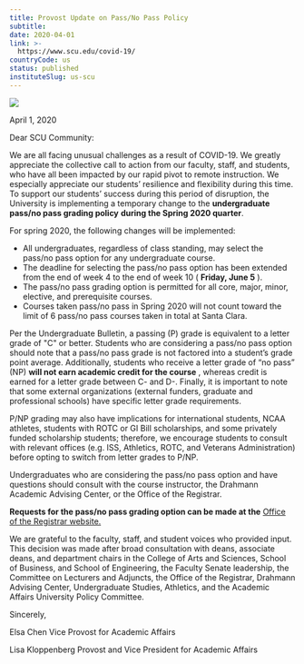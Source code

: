 ```yaml
---
title: Provost Update on Pass/No Pass Policy
subtitle: 
date: 2020-04-01
link: >-
  https://www.scu.edu/covid-19/
countryCode: us
status: published
instituteSlug: us-scu
---
```

![](/media/offices/provost/provostx27s-updates/new-provost-banner-1.jpg)

April 1, 2020 

 

Dear SCU Community:

We are all facing unusual challenges as a result of COVID-19. We greatly appreciate the collective call to action from our faculty, staff, and students, who have all been impacted by our rapid pivot to remote instruction. We especially appreciate our students’ resilience and flexibility during this time. To support our students’ success during this period of disruption, the University is implementing a temporary change to the **undergraduate pass/no pass grading policy** **during the Spring 2020 quarter**. 

For spring 2020, the following changes will be implemented:  

  * All undergraduates, regardless of class standing, may select the pass/no pass option for any undergraduate course.
  * The deadline for selecting the pass/no pass option has been extended from the end of week 4 to the end of week 10 ( **Friday, June 5** ). 
  * The pass/no pass grading option is permitted for all core, major, minor, elective, and prerequisite courses.
  * Courses taken pass/no pass in Spring 2020 will not count toward the limit of 6 pass/no pass courses taken in total at Santa Clara.  



Per the Undergraduate Bulletin, a passing (P) grade is equivalent to a letter grade of "C" or better. Students who are considering a pass/no pass option should note that a pass/no pass grade is not factored into a student’s grade point average. Additionally, students who receive a letter grade of “no pass” (NP) **will not earn academic credit for the course** , whereas credit is earned for a letter grade between C- and D-.  Finally, it is important to note that some external organizations (external funders, graduate and professional schools) have specific letter grade requirements. 

P/NP grading may also have implications for international students, NCAA athletes, students with ROTC or GI Bill scholarships, and some privately funded scholarship students; therefore, we encourage students to consult with relevant offices (e.g. ISS, Athletics, ROTC, and Veterans Administration) before opting to switch from letter grades to P/NP. 

Undergraduates who are considering the pass/no pass option and have questions should consult with the course instructor, the Drahmann Academic Advising Center, or the Office of the Registrar. 

**Requests for the pass/no pass grading option can be made at the** [Office of the Registrar website.](https://www.scu.edu/registrar/forms/request-for-passno-pass/) 

We are grateful to the faculty, staff, and student voices who provided input. This decision was made after broad consultation with deans, associate deans, and department chairs in the College of Arts and Sciences, School of Business, and School of Engineering, the Faculty Senate leadership, the Committee on Lecturers and Adjuncts, the Office of the Registrar, Drahmann Advising Center, Undergraduate Studies, Athletics, and the Academic Affairs University Policy Committee. 

 

Sincerely,

  
Elsa Chen                                                                                                                          Vice Provost for Academic Affairs

Lisa Kloppenberg                                                                                                        Provost and Vice President for Academic Affairs
